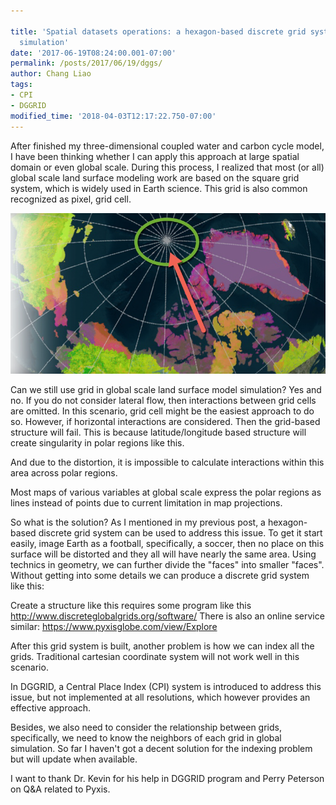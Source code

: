 ```yaml
---
 
title: 'Spatial datasets operations: a hexagon-based discrete grid systems for global
  simulation'
date: '2017-06-19T08:24:00.001-07:00'
permalink: /posts/2017/06/19/dggs/
author: Chang Liao
tags:
- CPI
- DGGRID
modified_time: '2018-04-03T12:17:22.750-07:00'
---
```


After finished my three-dimensional coupled water and carbon cycle model, I have been thinking whether I can apply this approach at large spatial domain or even global scale.
During this process, I realized that most (or all) global scale land surface modeling work are based on the square grid system, which is widely used in Earth science. This grid is also common recognized as pixel, grid cell.

![Figure 1](https://github.com/changliao/science/blob/main/_figures/hexwatershed/polar.png?raw=true)

Can we still use grid in global scale land surface model simulation?
Yes and no. If you do not consider lateral flow, then interactions between grid cells are omitted. In this scenario, grid cell might be the easiest approach to do so.
However, if horizontal interactions are considered. Then the grid-based structure will fail. This is because latitude/longitude based structure will create singularity in polar regions like this.


And due to the distortion, it is impossible to calculate interactions within this area across polar regions.

Most maps of various variables at global scale express the polar regions as lines instead of points due to current limitation in map projections.

So what is the solution?
As I mentioned in my previous post, a hexagon-based discrete grid system can be used to address this issue. To get it start easily, image Earth as a football, specifically, a soccer, then no place on this surface will be distorted and they all will have nearly the same area.
Using technics in geometry, we can further divide the "faces" into smaller "faces". Without getting into some details we can produce a discrete grid system like this:


Create a structure like this requires some program like this
http://www.discreteglobalgrids.org/software/
There is also an online service similar:
https://www.pyxisglobe.com/view/Explore

After this grid system is built, another problem is how we can index all the grids. Traditional cartesian coordinate system will not work well in this scenario.

In DGGRID, a Central Place Index (CPI) system is introduced to address this issue, but not implemented at all resolutions, which however provides an effective approach.

Besides, we also need to consider the relationship between grids, specifically, we need to know the neighbors of each grid in global simulation. So far I haven't got a decent solution for the indexing problem but will update when available.

I want to thank Dr. Kevin for his help in DGGRID program and Perry Peterson on Q&A related to Pyxis.